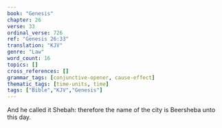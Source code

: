 ```yaml
---
book: "Genesis"
chapter: 26
verse: 33
ordinal_verse: 726
ref: "Genesis 26:33"
translation: "KJV"
genre: "Law"
word_count: 16
topics: []
cross_references: []
grammar_tags: [conjunctive-opener, cause-effect]
thematic_tags: [time-units, time]
tags: ["Bible","KJV","Genesis"]
---
```

And he called it Shebah: therefore the name of the city is Beersheba unto this day.
